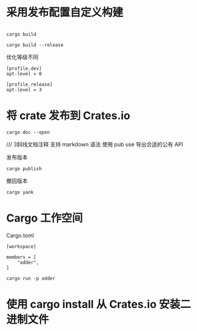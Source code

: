 
# 采用发布配置自定义构建

```

cargo build

cargo build --release

```
优化等级不同
```
[profile.dev]
opt-level = 0

[profile.release]
opt-level = 3
```

# 将 crate 发布到 Crates.io
```
cargo doc --open
```
/// 3斜线文档注释 支持 markdown 语法
使用 pub use 导出合适的公有 API

发布版本
```
cargo publish
```

撤回版本
```
cargo yank
```

# Cargo 工作空间

Cargo.toml
```
[workspace]

members = [
    "adder",
]
```
```
cargo run -p adder
```

# 使用 cargo install 从 Crates.io 安装二进制文件

